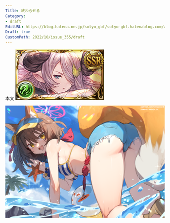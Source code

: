 ```yaml
---
Title: 終わらせる
Category:
- draft
EditURL: https://blog.hatena.ne.jp/sotyo_gbf/sotyo-gbf.hatenablog.com/atom/entry/4207112889924332535
Draft: true
CustomPath: 2022/10/issue_355/draft
---
```


本文
![画像](image/unnamed.png)

![画像](image/100064209_p0.png)
